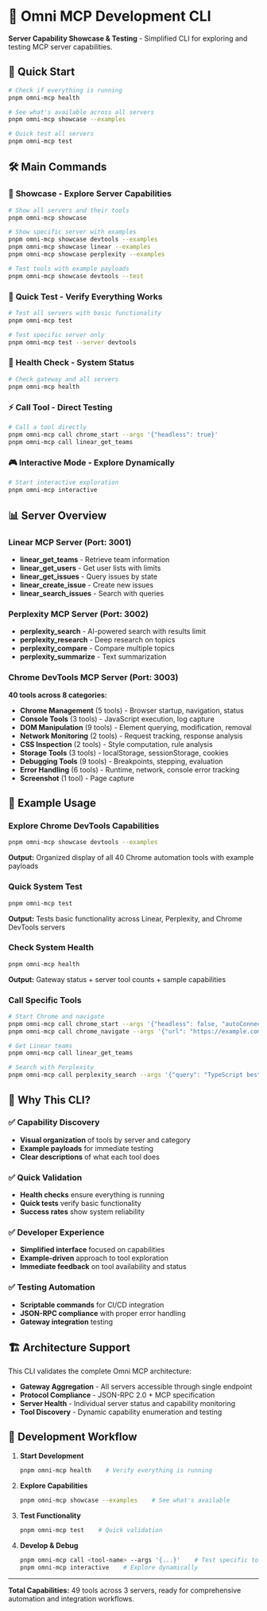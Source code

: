 # 🚀 Omni MCP Development CLI

**Server Capability Showcase & Testing** - Simplified CLI for exploring and testing MCP server
capabilities.

## 🎯 Quick Start

```bash
# Check if everything is running
pnpm omni-mcp health

# See what's available across all servers
pnpm omni-mcp showcase --examples

# Quick test all servers
pnpm omni-mcp test
```

## 🛠️ Main Commands

### 🎯 **Showcase** - Explore Server Capabilities

```bash
# Show all servers and their tools
pnpm omni-mcp showcase

# Show specific server with examples
pnpm omni-mcp showcase devtools --examples
pnpm omni-mcp showcase linear --examples
pnpm omni-mcp showcase perplexity --examples

# Test tools with example payloads
pnpm omni-mcp showcase devtools --test
```

### 🔧 **Quick Test** - Verify Everything Works

```bash
# Test all servers with basic functionality
pnpm omni-mcp test

# Test specific server only
pnpm omni-mcp test --server devtools
```

### 🏥 **Health Check** - System Status

```bash
# Check gateway and all servers
pnpm omni-mcp health
```

### ⚡ **Call Tool** - Direct Testing

```bash
# Call a tool directly
pnpm omni-mcp call chrome_start --args '{"headless": true}'
pnpm omni-mcp call linear_get_teams
```

### 🎮 **Interactive Mode** - Explore Dynamically

```bash
# Start interactive exploration
pnpm omni-mcp interactive
```

## 📊 Server Overview

### **Linear MCP Server** (Port: 3001)

- **linear_get_teams** - Retrieve team information
- **linear_get_users** - Get user lists with limits
- **linear_get_issues** - Query issues by state
- **linear_create_issue** - Create new issues
- **linear_search_issues** - Search with queries

### **Perplexity MCP Server** (Port: 3002)

- **perplexity_search** - AI-powered search with results limit
- **perplexity_research** - Deep research on topics
- **perplexity_compare** - Compare multiple topics
- **perplexity_summarize** - Text summarization

### **Chrome DevTools MCP Server** (Port: 3003)

**40 tools across 8 categories:**

- **Chrome Management** (5 tools) - Browser startup, navigation, status
- **Console Tools** (3 tools) - JavaScript execution, log capture
- **DOM Manipulation** (9 tools) - Element querying, modification, removal
- **Network Monitoring** (2 tools) - Request tracking, response analysis
- **CSS Inspection** (2 tools) - Style computation, rule analysis
- **Storage Tools** (3 tools) - localStorage, sessionStorage, cookies
- **Debugging Tools** (9 tools) - Breakpoints, stepping, evaluation
- **Error Handling** (6 tools) - Runtime, network, console error tracking
- **Screenshot** (1 tool) - Page capture

## 🚀 Example Usage

### Explore Chrome DevTools Capabilities

```bash
pnpm omni-mcp showcase devtools --examples
```

**Output:** Organized display of all 40 Chrome automation tools with example payloads

### Quick System Test

```bash
pnpm omni-mcp test
```

**Output:** Tests basic functionality across Linear, Perplexity, and Chrome DevTools servers

### Check System Health

```bash
pnpm omni-mcp health
```

**Output:** Gateway status + server tool counts + sample capabilities

### Call Specific Tools

```bash
# Start Chrome and navigate
pnpm omni-mcp call chrome_start --args '{"headless": false, "autoConnect": true}'
pnpm omni-mcp call chrome_navigate --args '{"url": "https://example.com"}'

# Get Linear teams
pnpm omni-mcp call linear_get_teams

# Search with Perplexity
pnpm omni-mcp call perplexity_search --args '{"query": "TypeScript best practices", "max_results": 5}'
```

## 🎯 Why This CLI?

### ✅ **Capability Discovery**

- **Visual organization** of tools by server and category
- **Example payloads** for immediate testing
- **Clear descriptions** of what each tool does

### ✅ **Quick Validation**

- **Health checks** ensure everything is running
- **Quick tests** verify basic functionality
- **Success rates** show system reliability

### ✅ **Developer Experience**

- **Simplified interface** focused on capabilities
- **Example-driven** approach to tool exploration
- **Immediate feedback** on tool availability and status

### ✅ **Testing Automation**

- **Scriptable commands** for CI/CD integration
- **JSON-RPC compliance** with proper error handling
- **Gateway integration** testing

## 🏗️ Architecture Support

This CLI validates the complete Omni MCP architecture:

- **Gateway Aggregation** - All servers accessible through single endpoint
- **Protocol Compliance** - JSON-RPC 2.0 + MCP specification
- **Server Health** - Individual server status and capability monitoring
- **Tool Discovery** - Dynamic capability enumeration and testing

## 🔧 Development Workflow

1. **Start Development**

   ```bash
   pnpm omni-mcp health    # Verify everything is running
   ```

2. **Explore Capabilities**

   ```bash
   pnpm omni-mcp showcase --examples    # See what's available
   ```

3. **Test Functionality**

   ```bash
   pnpm omni-mcp test    # Quick validation
   ```

4. **Develop & Debug**
   ```bash
   pnpm omni-mcp call <tool-name> --args '{...}'    # Test specific tools
   pnpm omni-mcp interactive    # Explore dynamically
   ```

---

**Total Capabilities:** 49 tools across 3 servers, ready for comprehensive automation and
integration workflows.
